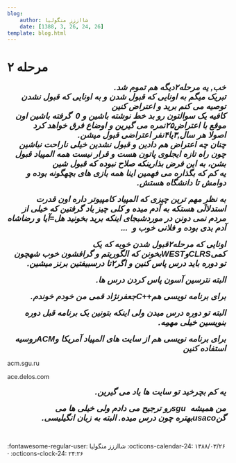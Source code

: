 ```yaml
---
blog:
    author: شااززز منگولیا
    date: [1388, 3, 26, 24, 26]
template: blog.html
---
```

# مرحله ۲

<div class="cnt">
<style>/*<![CDATA[*/
<!--
 /* Style Definitions */
 p.MsoNormal, li.MsoNormal, div.MsoNormal
	{mso-style-parent:"";
	margin:0cm;
	margin-bottom:.0001pt;
	mso-pagination:widow-orphan;
	font-size:12.0pt;
	font-family:"Times New Roman";
	mso-fareast-font-family:"Times New Roman";}
h2
	{mso-style-next:Normal;
	margin-top:12.0pt;
	margin-right:0cm;
	margin-bottom:3.0pt;
	margin-left:0cm;
	mso-pagination:widow-orphan;
	page-break-after:avoid;
	mso-outline-level:2;
	font-size:14.0pt;
	font-family:Arial;
	font-style:italic;}
a:link, span.MsoHyperlink
	{color:blue;
	text-decoration:underline;
	text-underline:single;}
a:visited, span.MsoHyperlinkFollowed
	{color:purple;
	text-decoration:underline;
	text-underline:single;}
@page Section1
	{size:612.0pt 792.0pt;
	margin:72.0pt 90.0pt 72.0pt 90.0pt;
	mso-header-margin:35.4pt;
	mso-footer-margin:35.4pt;
	mso-paper-source:0;}
div.Section1
	{page:Section1;}
-->
/*]]>*/</style>
<h2 dir="rtl">خب, یه
مرحله۲دیگه هم تموم شد.<br/>تبریک میگم به اونایى که قبول شدن و به اونایى که قبول نشدن توصیه می کنم
برید و اعتراض کنین<br/>کافیه یک سوالتون رو بد خط نوشته باشین و 0  گرفته باشین اون موقع با
اعتراض۲۵نمره مى گیرین و
اوضاع فرق خواهد کرد<br/>اصولا هر سال,۳یا۴نفر اعتراضى قبول میشن.<br/>چنان چه اعتراض هم دادین و قبول نشدین خیلى ناراحت نباشین چون راه تازه ایجلوى پاتون هست و
قرار نیست همه المپیاد قبول بشن، به این فرض بذارینکه صلاح نبوده که قبول شین<br/>یه کم که بگذاره مى فهمین اینا همه بازی هاى بچهگونه بوده و دوامش تا
دانشگاه هستش.  </h2>
<h2 dir="rtl">به
نظرِ مهم ترین چیزى که المپیاد کامپیوتر داره اون قدرت استدلالی هستکه به آدم میده و
کلى چیز یاد گرفتین که خیلى از مردم نمى دونن در موردشبجاى اینکه برید بخونید هل=آیا و رضاشاه آدم بدی بوده و فلانی خوب و  ...</h2>
<h2 dir="rtl">اونایى
که مرحله۲قبول شدن خوبه که یک کمىCLRSوWESTبخونن که الگوریتم و گرافشون خوب شهچون تو دوره باید
درس پاس کنین و اگر۲تا درسبیفتین برنز میشین.</h2>
<h2 dir="rtl">البته
نترسین آسون پاس کردن درس ها.</h2>
<h2 dir="rtl">براى
برنامه نویسى هم++Cجعفرنژاد
قمى من خودم خوندم.</h2>
<h2 dir="rtl">البته
تو دوره درس میدن ولى اینکه بتونین یک برنامه قبل دوره بنویسین خیلى مهمِه.</h2>
<h2 dir="rtl">براى
برنامه نویسى هم از سایت هاى المپیاد آمریکا وACMروسیه استفاده کنین</h2>
<p>acm.sgu.ru</p>
<p>ace.delos.com</p>
<h2 dir="rtl">یه کم
بچرخید تو سایت ها یاد مى گیرین.</h2>
<h2 dir="rtl">من
همیشه  sguرو
ترجیح می دادم ولی خیلی ها می گنusacoبهتره چون درس میده. البته به زبان انگیلیسی.</h2>
<p dir="rtl"> </p>
</div>

<div class="blog-info" markdown>
<span class="blog-author">
:fontawesome-regular-user: شااززز منگولیا
</span>
<span class="blog-date">
:octicons-calendar-24: ۱۳۸۸/۰۳/۲۶ · :octicons-clock-24: ۲۴:۲۶
</span>
</div>

